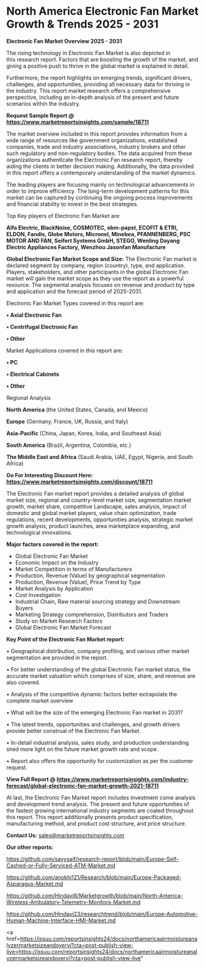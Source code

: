 # North America Electronic Fan Market Growth & Trends 2025 - 2031

<Strong> Electronic Fan Market Overview 2025 - 2031</strong>

The rising technology in Electronic Fan Market is also depicted in this research report. Factors that are boosting the growth of the market, and giving a positive push to thrive in the global market is explained in detail.

Furthermore, the report highlights on emerging trends, significant drivers, challenges, and opportunities, providing all necessary data for thriving in the industry. This report market research offers a comprehensive perspective, including an in-depth analysis of the present and future scenarios within the industry.

<strong>Request Sample Report @ <a href=https://www.marketreportsinsights.com/sample/18711>https://www.marketreportsinsights.com/sample/18711</a></strong>

The market overview included in this report provides information from a wide range of resources like government organizations, established companies, trade and industry associations, industry brokers and other such regulatory and non-regulatory bodies. The data acquired from these organizations authenticate the Electronic Fan research report, thereby aiding the clients in better decision making. Additionally, the data provided in this report offers a contemporary understanding of the market dynamics.

The leading players are focusing mainly on technological advancements in order to improve efficiency. The long-term development patterns for this market can be captured by continuing the ongoing process improvements and financial stability to invest in the best strategies.

Top Key players of Electronic Fan Market are:

<strong>Alfa Electric, BlackNoise, COSMOTEC, ebm-papst, ECOFIT & ETRI, ELDON, Fandis, Globe Motors, Micronel, Minebea, PFANNENBERG, PSC MOTOR AND FAN, Seifert Systems GmbH, STEGO, Wenling Dayang Electric Appliances Factory, Wenzhou Jasonfan Manufacture</strong>

<strong><b>Global Electronic Fan Market Scope and Size:</b></strong>
The Electronic Fan market is declared segment by company, region (country), type, and application. Players, stakeholders, and other participants in the global Electronic Fan market will gain the market scope as they use the report as a powerful resource. The segmental analysis focuses on revenue and product by type and application and the forecast period of 2025-2031.

Electronic Fan Market Types covered in this report are:

<strong>• Axial Electronic Fan

• Centrifugal Electronic Fan

• Other</strong>

Market Applications covered in this report are:

<strong>• PC

• Electrical Cabinets

• Other</strong> 

Regional Analysis

<strong>North America</strong> (the United States, Canada, and Mexico)

<strong>Europe</strong> (Germany, France, UK, Russia, and Italy)

<strong>Asia-Pacific</strong> (China, Japan, Korea, India, and Southeast Asia)

<strong>South America</strong> (Brazil, Argentina, Colombia, etc.)

<strong>The Middle East and Africa</strong> (Saudi Arabia, UAE, Egypt, Nigeria, and South Africa)

<strong>Go For Interesting Discount Here: <a href=https://www.marketreportsinsights.com/discount/18711>https://www.marketreportsinsights.com/discount/18711</a></strong>

The Electronic Fan market report provides a detailed analysis of global market size, regional and country-level market size, segmentation market growth, market share, competitive Landscape, sales analysis, impact of domestic and global market players, value chain optimization, trade regulations, recent developments, opportunities analysis, strategic market growth analysis, product launches, area marketplace expanding, and technological innovations.

<strong><b>Major factors covered in the report:</b></strong>
<ul>
  <li>Global Electronic Fan Market </li>
  <li>Economic Impact on the Industry</li>
  <li>Market Competition in terms of Manufacturers</li>
  <li>Production, Revenue (Value) by geographical segmentation</li>
  <li>Production, Revenue (Value), Price Trend by Type</li>
  <li>Market Analysis by Application</li>
  <li>Cost Investigation</li>
  <li>Industrial Chain, Raw material sourcing strategy and Downstream Buyers</li>
  <li>Marketing Strategy comprehension, Distributors and Traders</li>
  <li>Study on Market Research Factors</li>
  <li>Global Electronic Fan Market Forecast</li>
</ul>

<strong><b>Key Point of the Electronic Fan Market report:</b></strong>

• Geographical distribution, company profiling, and various other market segmentation are provided in the report.

• For better understanding of the global Electronic Fan market status, the accurate market valuation which comprises of size, share, and revenue are also covered.

• Analysis of the competitive dynamic factors better extrapolate the complete market overview

• What will be the size of the emerging Electronic Fan market in 2031?

• The latest trends, opportunities and challenges, and growth drivers provide better construal of the Electronic Fan Market.

• In-detail industrial analysis, sales study, and production understanding shed more light on the future market growth rate and scope.

• Report also offers the opportunity for customization as per the customer request.

<strong><b>View Full Report @ <a href=https://www.marketreportsinsights.com/industry-forecast/global-electronic-fan-market-growth-2021-18711>https://www.marketreportsinsights.com/industry-forecast/global-electronic-fan-market-growth-2021-18711</a></b></strong>


At last, the Electronic Fan Market report includes investment come analysis and development trend analysis. The present and future opportunities of the fastest growing international industry segments are coated throughout this report. This report additionally presents product specification, manufacturing method, and product cost structure, and price structure.

<strong>Contact Us:</strong>
sales@marketreportsinsights.com

<strong>Our other reports:</strong>

<a href=https://github.com/sayysaif/research-report/blob/main/Europe-Self-Cashed-or-Fully-Serviced-ATM-Market.md>https://github.com/sayysaif/research-report/blob/main/Europe-Self-Cashed-or-Fully-Serviced-ATM-Market.md</a>

<a href=https://github.com/anokhi121/Research/blob/main/Europe-Packaged-Asparagus-Market.md>https://github.com/anokhi121/Research/blob/main/Europe-Packaged-Asparagus-Market.md</a>

<a href=https://github.com/Hindavi8/Marketgrowth/blob/main/North-America-Wireless-Ambulatory-Telemetry-Monitors-Market.md>https://github.com/Hindavi8/Marketgrowth/blob/main/North-America-Wireless-Ambulatory-Telemetry-Monitors-Market.md</a>

<a href=https://github.com/Hindavi23/researchtrend/blob/main/Europe-Automotive-Human-Machine-Interface-HMI-Market.md>https://github.com/Hindavi23/researchtrend/blob/main/Europe-Automotive-Human-Machine-Interface-HMI-Market.md</a>

<a href=https://issuu.com/reportsinsights24/docs/northamericaairmoistureanalyzermarketsizeandovervi?cta=post-publish-view-live>https://issuu.com/reportsinsights24/docs/northamericaairmoistureanalyzermarketsizeandovervi?cta=post-publish-view-live</a>"

